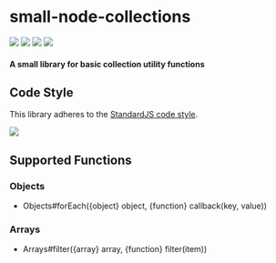 # small-node-collections
[![](https://img.shields.io/github/license/mashape/apistatus.svg)](https://opensource.org/licenses/MIT)
[![](https://travis-ci.org/TSedlar/small-node-collections.svg)](https://travis-ci.org/TSedlar/small-node-collections)
[![](https://badge.fury.io/js/small-node-collections.svg)](https://www.npmjs.com/package/small-node-collections)
![](https://david-dm.org/TSedlar/small-node-collections.svg)

#### A small library for basic collection utility functions

## Code Style

This library adheres to the [StandardJS code style]((https://github.com/feross/standard)).

[![](https://cdn.rawgit.com/feross/standard/master/badge.svg)](https://github.com/feross/standard)

## Supported Functions

### Objects
- Objects#forEach({object} object, {function} callback(key, value))

### Arrays
- Arrays#filter({array} array, {function} filter(item))